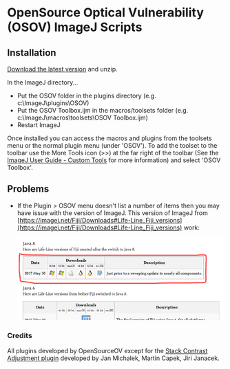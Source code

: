 # OpenSource Optical Vulnerability (OSOV) ImageJ Scripts

## Installation

[Download the latest version](https://github.com/OpenSourceOV/imagej-scripts/archive/master.zip) and unzip.

In the ImageJ directory...

* Put the OSOV folder in the plugins directory (e.g. c:\ImageJ\plugins\OSOV)
* Put the OSOV Toolbox.ijm in the macros/toolsets folder (e.g. c:\ImageJ\macros\toolsets\OSOV Toolbox.ijm)
* Restart ImageJ

Once installed you can access the macros and plugins from the toolsets menu or the normal plugin menu (under 'OSOV'). To add the toolset to the toolbar use the More Tools icon (>>) at the far right of the toolbar (See the [ImageJ User Guide - Custom Tools](https://imagej.nih.gov/ij/docs/guide/146-20.html) for more information) and select 'OSOV Toolbox'.

## Problems

* If the Plugin > OSOV menu doesn't list a number of items then you may have issue with the version of ImageJ. This version of ImageJ from [https://imagej.net/Fiji/Downloads#Life-Line_Fiji_versions](https://imagej.net/Fiji/Downloads#Life-Line_Fiji_versions) work:

    ![](./images/older_version.png)


### Credits

All plugins developed by OpenSourceOV except for the [Stack Contrast Adjustment plugin](https://imagej.nih.gov/ij/plugins/stack-contrast/index.htm) developed by Jan Michalek, Martin Capek, Jiri Janacek.